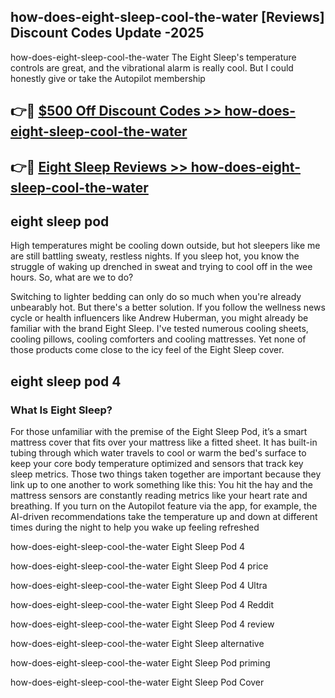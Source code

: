## how-does-eight-sleep-cool-the-water [Reviews​] Discount Codes Update -2025

how-does-eight-sleep-cool-the-water The Eight Sleep's temperature controls are great, and the vibrational alarm is really cool. But I could honestly give or take the Autopilot membership

## 👉🔴 [$500 Off Discount Codes >> how-does-eight-sleep-cool-the-water](http://download.freeplayer.one?title=how-does-eight-sleep-cool-the-water&ref=18-ES)

## 👉🔴 [Eight Sleep Reviews >> how-does-eight-sleep-cool-the-water](http://download.freeplayer.one?title=how-does-eight-sleep-cool-the-water&ref=18-ES)

## eight sleep pod

High temperatures might be cooling down outside, but hot sleepers like me are still battling sweaty, restless nights. If you sleep hot, you know the struggle of waking up drenched in sweat and trying to cool off in the wee hours. So, what are we to do?

Switching to lighter bedding can only do so much when you're already unbearably hot. But there's a better solution. If you follow the wellness news cycle or health influencers like Andrew Huberman, you might already be familiar with the brand Eight Sleep. I've tested numerous cooling sheets, cooling pillows, cooling comforters and cooling mattresses. Yet none of those products come close to the icy feel of the Eight Sleep cover.

## eight sleep pod 4

### What Is Eight Sleep?

For those unfamiliar with the premise of the Eight Sleep Pod, it’s a smart mattress cover that fits over your mattress like a fitted sheet. It has built-in tubing through which water travels to cool or warm the bed's surface to keep your core body temperature optimized and sensors that track key sleep metrics. Those two things taken together are important because they link up to one another to work something like this: You hit the hay and the mattress sensors are constantly reading metrics like your heart rate and breathing. If you turn on the Autopilot feature via the app, for example, the AI-driven recommendations take the temperature up and down at different times during the night to help you wake up feeling refreshed

how-does-eight-sleep-cool-the-water Eight Sleep Pod 4

how-does-eight-sleep-cool-the-water Eight Sleep Pod 4 price

how-does-eight-sleep-cool-the-water Eight Sleep Pod 4 Ultra

how-does-eight-sleep-cool-the-water Eight Sleep Pod 4 Reddit

how-does-eight-sleep-cool-the-water Eight Sleep Pod 4 review

how-does-eight-sleep-cool-the-water Eight Sleep alternative

how-does-eight-sleep-cool-the-water Eight Sleep Pod priming

how-does-eight-sleep-cool-the-water Eight Sleep Pod Cover